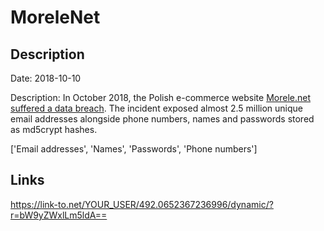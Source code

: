 # MoreleNet

## Description

Date: 2018-10-10

Description:
In October 2018, the Polish e-commerce website <a href="https://niebezpiecznik.pl/post/morele-potwierdza-ze-wykradziono-dane-klientow/" target="_blank" rel="noopener">Morele.net suffered a data breach</a>. The incident exposed almost 2.5 million unique email addresses alongside phone numbers, names and passwords stored as md5crypt hashes.


['Email addresses', 'Names', 'Passwords', 'Phone numbers']

## Links

https://link-to.net/YOUR_USER/492.0652367236996/dynamic/?r=bW9yZWxlLm5ldA==